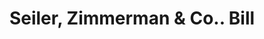 ---
doi: 10.7916/D8VQ4DT8
date_other: '1890'
date_other_textual: 1890-1899
form: printed ephemera
genre:
- Invoices
name:
- Seiler, Zimmerman & Co.
object_in_context_url: https://biggert.cul.columbia.edu/items/view/ave_biggert_01513
subject_hierarchical_geographic:
- Shamokin, Pennsylvania, United States
subject_name:
- Seiler, Zimmerman & Co.
title: Seiler, Zimmerman & Co.. Bill
sort_title: Seiler, Zimmerman & Co.. Bill
call_number: ave_biggert_01513
coordinates:
- 40.78916666666667,-76.55472222222222
pid: ave_biggert_01513
identifiers: ave_biggert_01513
thumbnail: https://derivativo-3.library.columbia.edu/iiif/2/ldpd:343993/full/!256,256/0/native.jpg
permalink: "/biggert/ave_biggert_01513/"
layout: iiif-image-page
---
